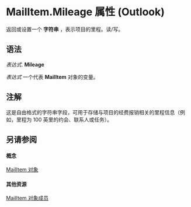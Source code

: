 
# MailItem.Mileage 属性 (Outlook)

返回或设置一个 **字符串** ，表示项目的里程。读/写。


## 语法

 _表达式_. **Mileage**

 _表达式_ 一个代表 **MailItem** 对象的变量。


## 注解

这是自由格式的字符串字段，可用于存储与项目的经费报销相关的里程信息（例如，里程为 100 英里的约会、联系人或任务）。


## 另请参阅


#### 概念


[MailItem 对象](14197346-05d2-0250-fa4c-4a6b07daf25f.md)
#### 其他资源


[MailItem 对象成员](1094d7df-ee80-a4b0-5a21-db2979506e6b.md)